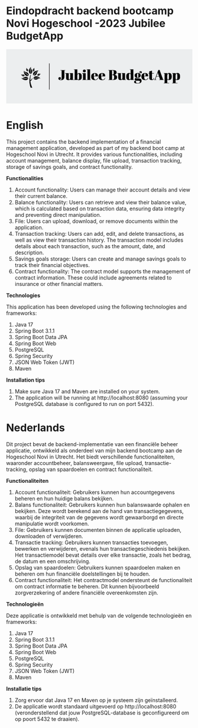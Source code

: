 # Eindopdracht backend bootcamp Novi Hogeschool -2023 Jubilee BudgetApp
![Jubilee BudgetApp logo](./src/assets/logo.png)

<!-- TODO: toevoegen endpoints  -->
# English

This project contains the backend implementation of a financial management application, developed as part of my backend boot camp at Hogeschool Novi in Utrecht. It provides various functionalities, including account management, balance display, file upload, transaction tracking, storage of savings goals, and contract functionality.

**Functionalities**

1. Account functionality: Users can manage their account details and view their current balance.
2. Balance functionality: Users can retrieve and view their balance value, which is calculated based on transaction data, ensuring data integrity and preventing direct manipulation.
3. File: Users can upload, download, or remove documents within the application.
4. Transaction tracking: Users can add, edit, and delete transactions, as well as view their transaction history. The transaction model includes details about each transaction, such as the amount, date, and description.
5. Savings goals storage: Users can create and manage savings goals to track their financial objectives.
6. Contract functionality: The contract model supports the management of contract information. These could include agreements related to insurance or other financial matters.






**Technologies**

This application has been developed using the following technologies and frameworks:

1. Java 17
2. Spring Boot 3.1.1
3. Spring Boot Data JPA
4. Spring Boot Web
5. PostgreSQL
6. Spring Security
7. JSON Web Token (JWT)
8. Maven


**Installation tips**

1. Make sure Java 17 and Maven are installed on your system.
2. The application will be running at http://localhost:8080 (assuming your PostgreSQL database is configured to run on port 5432).


# Nederlands


Dit project bevat de backend-implementatie van een financiële beheer applicatie, ontwikkeld als onderdeel van mijn backend bootcamp aan de Hogeschool Novi in Utrecht. Het biedt verschillende functionaliteiten, waaronder accountbeheer, balansweergave, file upload, transactie-tracking, opslag van spaardoelen en contract functionaliteit.

**Functionaliteiten**

1. Account functionaliteit: Gebruikers kunnen hun accountgegevens beheren en hun huidige balans bekijken.
2. Balans functionaliteit: Gebruikers kunnen hun balanswaarde ophalen en bekijken. Deze wordt berekend aan de hand van transactiegegevens, waarbij de integriteit van de gegevens wordt gewaarborgd en directe manipulatie wordt voorkomen.
3. File: Gebruikers kunnen documenten binnen de applicatie uploaden, downloaden of verwijderen.
4. Transactie tracking: Gebruikers kunnen transacties toevoegen, bewerken en verwijderen, evenals hun transactiegeschiedenis bekijken. Het transactiemodel bevat details over elke transactie, zoals het bedrag, de datum en een omschrijving.
5. Opslag van spaardoelen: Gebruikers kunnen spaardoelen maken en beheren om hun financiële doelstellingen bij te houden.
6. Contract functionaliteit: Het contractmodel ondersteunt de functionaliteit om contract informatie te beheren. Dit kunnen bijvoorbeeld zorgverzekering of andere financiële overeenkomsten zijn.


**Technologieën**

Deze applicatie is ontwikkeld met behulp van de volgende technologieën en frameworks:

1. Java 17
2. Spring Boot 3.1.1
3. Spring Boot Data JPA
4. Spring Boot Web
5. PostgreSQL
6. Spring Security
7. JSON Web Token (JWT)
8. Maven


**Installatie tips**


1. Zorg ervoor dat Java 17 en Maven op je systeem zijn geïnstalleerd.
2. De applicatie wordt standaard uitgevoerd op http://localhost:8080 (veronderstellend dat jouw PostgreSQL-database is geconfigureerd om op poort 5432 te draaien).
